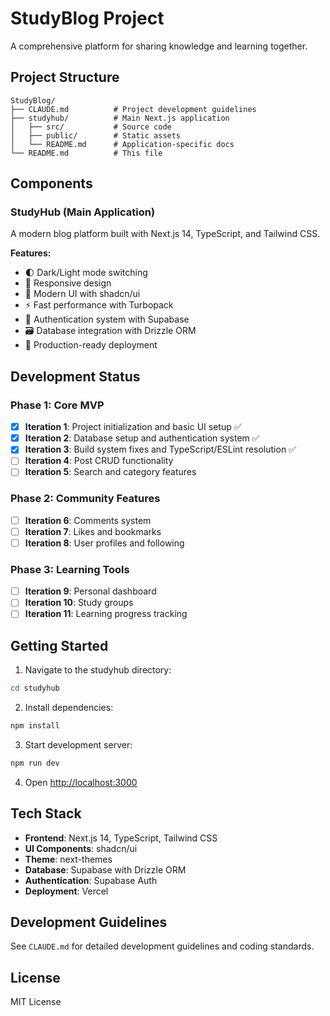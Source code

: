 # StudyBlog Project

A comprehensive platform for sharing knowledge and learning together.

## Project Structure

```
StudyBlog/
├── CLAUDE.md          # Project development guidelines
├── studyhub/          # Main Next.js application
│   ├── src/           # Source code
│   ├── public/        # Static assets
│   └── README.md      # Application-specific docs
└── README.md          # This file
```

## Components

### StudyHub (Main Application)
A modern blog platform built with Next.js 14, TypeScript, and Tailwind CSS.

**Features:**
- 🌓 Dark/Light mode switching
- 📱 Responsive design
- 🎨 Modern UI with shadcn/ui
- ⚡ Fast performance with Turbopack
- 🔐 Authentication system with Supabase
- 🗃️ Database integration with Drizzle ORM
- 🚀 Production-ready deployment

## Development Status

### Phase 1: Core MVP
- [x] **Iteration 1**: Project initialization and basic UI setup ✅
- [x] **Iteration 2**: Database setup and authentication system ✅
- [x] **Iteration 3**: Build system fixes and TypeScript/ESLint resolution ✅
- [ ] **Iteration 4**: Post CRUD functionality
- [ ] **Iteration 5**: Search and category features

### Phase 2: Community Features
- [ ] **Iteration 6**: Comments system
- [ ] **Iteration 7**: Likes and bookmarks
- [ ] **Iteration 8**: User profiles and following

### Phase 3: Learning Tools
- [ ] **Iteration 9**: Personal dashboard
- [ ] **Iteration 10**: Study groups
- [ ] **Iteration 11**: Learning progress tracking

## Getting Started

1. Navigate to the studyhub directory:
```bash
cd studyhub
```

2. Install dependencies:
```bash
npm install
```

3. Start development server:
```bash
npm run dev
```

4. Open [http://localhost:3000](http://localhost:3000)

## Tech Stack

- **Frontend**: Next.js 14, TypeScript, Tailwind CSS
- **UI Components**: shadcn/ui
- **Theme**: next-themes
- **Database**: Supabase with Drizzle ORM
- **Authentication**: Supabase Auth
- **Deployment**: Vercel

## Development Guidelines

See `CLAUDE.md` for detailed development guidelines and coding standards.

## License

MIT License